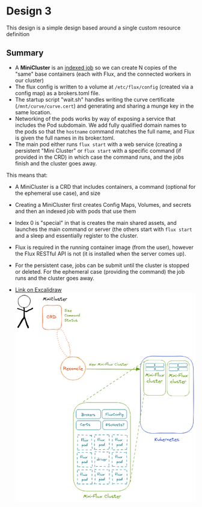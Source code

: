 # Design 3

This design is a simple design based around a single custom resource definition

## Summary

 - A **MiniCluster** is an [indexed job](https://kubernetes.io/docs/tasks/job/indexed-parallel-processing-static/) so we can create N copies of the "same" base containers (each with Flux, and the connected workers in our cluster)
 - The flux config is written to a volume at `/etc/flux/config` (created via a config map) as a brokers.toml file.
 - The startup script "wait.sh" handles writing the curve certificate (`/mnt/curve/curve.cert`) and generating and sharing a munge key in the same location. 
 - Networking of the pods works by way of exposing a service that includes the Pod subdomain. We add fully qualified domain names to the pods so that the `hostname` command matches the full name, and Flux is given the full names in its broker.toml.
 - The main pod either runs `flux start` with a web service (creating a persistent "Mini Cluster" or `flux start` with a specific command (if provided in the CRD) in which case the command runs, and the jobs finish and the cluster goes away.

This means that:

- A MiniCluster is a CRD that includes containers, a command (optional for the ephemeral use case), and size
- Creating a MiniCluster first creates Config Maps, Volumes, and secrets and then an indexed job with pods that use them
- Index 0 is "special" in that is creates the main shared assets, and launches the main command or server (the others start with `flux start` and a sleep and essentially register to the cluster.
- Flux is required in the running container image (from the user), however the Flux RESTful API is not (it is installed when the server comes up).
- For the persistent case, jobs can be submit until the cluster is stopped or deleted. For the ephemeral case (providing the command) the job runs and the cluster goes away.

- [Link on Excalidraw](https://excalidraw.com/#json=3p1bpgBFeNWpqUJjrxDmi,wZPk1I0FHI4POAAJfIdNBg)
![design-three-team.png](design-three-team.png)


